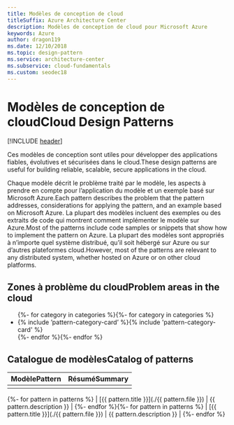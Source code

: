 ```yaml
---
title: Modèles de conception de cloud
titleSuffix: Azure Architecture Center
description: Modèles de conception de cloud pour Microsoft Azure
keywords: Azure
author: dragon119
ms.date: 12/10/2018
ms.topic: design-pattern
ms.service: architecture-center
ms.subservice: cloud-fundamentals
ms.custom: seodec18
---
```


# <a name="cloud-design-patterns"></a><span data-ttu-id="eaf0c-104">Modèles de conception de cloud</span><span class="sxs-lookup"><span data-stu-id="eaf0c-104">Cloud Design Patterns</span></span>

[!INCLUDE [header](../../_includes/header.md)]

<span data-ttu-id="eaf0c-105">Ces modèles de conception sont utiles pour développer des applications fiables, évolutives et sécurisées dans le cloud.</span><span class="sxs-lookup"><span data-stu-id="eaf0c-105">These design patterns are useful for building reliable, scalable, secure applications in the cloud.</span></span>

<span data-ttu-id="eaf0c-106">Chaque modèle décrit le problème traité par le modèle, les aspects à prendre en compte pour l’application du modèle et un exemple basé sur Microsoft Azure.</span><span class="sxs-lookup"><span data-stu-id="eaf0c-106">Each pattern describes the problem that the pattern addresses, considerations for applying the pattern, and an example based on Microsoft Azure.</span></span> <span data-ttu-id="eaf0c-107">La plupart des modèles incluent des exemples ou des extraits de code qui montrent comment implémenter le modèle sur Azure.</span><span class="sxs-lookup"><span data-stu-id="eaf0c-107">Most of the patterns include code samples or snippets that show how to implement the pattern on Azure.</span></span> <span data-ttu-id="eaf0c-108">La plupart des modèles sont appropriés à n’importe quel système distribué, qu’il soit hébergé sur Azure ou sur d’autres plateformes cloud.</span><span class="sxs-lookup"><span data-stu-id="eaf0c-108">However, most of the patterns are relevant to any distributed system, whether hosted on Azure or on other cloud platforms.</span></span>

## <a name="problem-areas-in-the-cloud"></a><span data-ttu-id="eaf0c-109">Zones à problème du cloud</span><span class="sxs-lookup"><span data-stu-id="eaf0c-109">Problem areas in the cloud</span></span>

<!-- markdownlint-disable MD033 -->

<ul id="categories" class="panel">
<span data-ttu-id="eaf0c-110">{%- for category in categories %}</span><span class="sxs-lookup"><span data-stu-id="eaf0c-110">{%- for category in categories %}</span></span>
    <li>
    <span data-ttu-id="eaf0c-111">{% include ’pattern-category-card’ %}</span><span class="sxs-lookup"><span data-stu-id="eaf0c-111">{% include 'pattern-category-card' %}</span></span>
    </li>
<span data-ttu-id="eaf0c-112">{%- endfor %}</span><span class="sxs-lookup"><span data-stu-id="eaf0c-112">{%- endfor %}</span></span>
</ul>

<!-- markdownlint-enable MD033 -->

## <a name="catalog-of-patterns"></a><span data-ttu-id="eaf0c-113">Catalogue de modèles</span><span class="sxs-lookup"><span data-stu-id="eaf0c-113">Catalog of patterns</span></span>

| <span data-ttu-id="eaf0c-114">Modèle</span><span class="sxs-lookup"><span data-stu-id="eaf0c-114">Pattern</span></span> | <span data-ttu-id="eaf0c-115">Résumé</span><span class="sxs-lookup"><span data-stu-id="eaf0c-115">Summary</span></span> |
|---------|---------|
|         |         |

<span data-ttu-id="eaf0c-116">{%- for pattern in patterns %} | [{{ pattern.title }}](./{{ pattern.file }}) | {{ pattern.description }} | {%- endfor %}</span><span class="sxs-lookup"><span data-stu-id="eaf0c-116">{%- for pattern in patterns %} | [{{ pattern.title }}](./{{ pattern.file }}) | {{ pattern.description }} | {%- endfor %}</span></span>
